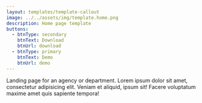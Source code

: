```yaml
---
layout: templates/template-callout
image: ../../assets/img/template.home.png
description: Home page template
buttons:
  - btnType: secondary
    btnText: Download
    btnUrl: download
  - btnType: primary
    btnText: Demo
    btnUrl: demo
---
```


Landing page for an agency or department. Lorem ipsum dolor sit amet, consectetur adipisicing elit. Veniam et aliquid, ipsum sit! Facere voluptatum maxime amet quis sapiente tempora!




